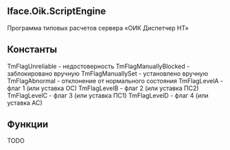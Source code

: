## Iface.Oik.ScriptEngine

Программа типовых расчетов сервера «ОИК Диспетчер НТ» 

## Константы

TmFlagUnreliable       - недостоверность
TmFlagManuallyBlocked  - заблокировано вручную
TmFlagManuallySet      - установлено вручную
TmFlagAbnormal         - отклонение от нормального состояния
TmFlagLevelA           - флаг 1 (или уставка ОС)
TmFlagLevelB           - флаг 2 (или уставка ПС2)
TmFlagLevelC           - флаг 3 (или уставка ПС1)
TmFlagLevelD           - флаг 4 (или уставка АС)

## Функции

TODO